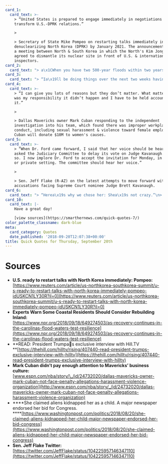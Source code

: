 ```yaml
---
card_1:
  card_text: >-
    > “United States is prepared to engage immediately in negotiations to
    transform U.S.-DPRK relations.”

    > 

    > Secretary of State Mike Pompeo on restarting talks immediately in hopes of
    denuclearizing North Korea (DPRK) by January 2021. The announcement follows
    a meeting between North & South Korea in which the North's Kim Jong Un
    agreed to dismantle its nuclear site in front of U.S. & international
    inspectors.
card_2:
  card_text: "> a\x1CWhen you have two 500-year floods within two years of each other, ita\x19s pretty clear ita\x19s not a 500-year flood.”\n> \n> North Carolina Governor Roy Cooper on the struggle of how and where to rebuild after Hurricane Florence just 2 years after Hurricane Matthew. The Governor says it's time to rethink the strategy & \"be smarter\" about recovery. Early estimates have the damage from Florence nearing $20B, but that number is expected to rise."
card_3:
  card_text: "> “Ia\x19ll be doing things over the next two weeks having to do with immigration, which I think youa\x19ll be very impressed at.”\n> \n> Pres. Trump in a wide ranging interview with The Hill newspaper, suggesting more to come on immigration before the midterm elections. He mentioned $1.6B used for repairs and an 80-foot stretch of border wall, as well as his desire for more; the U.S. Southern Border is nearly 2000 miles."
card_4:
  card_text: >-
    > “I can give you lots of reasons but they don’t matter. What matters is it
    was my responsibility it didn’t happen and I have to be held accountable for
    it.”

    > 

    > Dallas Mavericks owner Mark Cuban responding to the independent
    investigation into his team, which found there was improper workplace
    conduct, including sexual harassment & violence toward female employees.
    Cuban will donate $10M to women's causes.
card_5:
  card_text: >-
    > “When Dr. Ford came forward, I said that her voice should be heard and
    asked the Judiciary Committee to delay its vote on Judge Kavanaugh. It did
    so. I now implore Dr. Ford to accept the invitation for Monday, in a public
    or private setting. The committee should hear her voice.”

    > 

    > Sen. Jeff Flake (R-AZ) on the latest attempts to move forward with the
    accusations facing Supreme Court nominee Judge Brett Kavanaugh.
card_6:
  card_text: "> “Herea\x19s why we chose her: Shea\x19s not crazy.”\n> \n> Nancy Antrum, Miami Herald Editorial Page Editor, on the paper's endorsement of Bettina Rodriguez Aguilera who is running in the Republican primary for a South Florida district. Rodriguez Aguilera claims tall, blond aliens kidnapped her at age 7 and took her on a spaceship. The Herald says it does not believe her views or past experiences affect her ability to be an \"effective public servant.\""
card_10:
  card_text: |-
    Have a great day!

    [view sources](https://smarthernews.com/quick-quotes-7/)
color_palette_classname: dark-blue
meta:
  card_category: Quotes
  date_published: '2018-09-20T12:07:38+00:00'
title: Quick Quotes for Thursday, September 20th
---
```

Sources
=======

*   **U.S. ready to restart talks with North Korea immediately: Pompeo:**  
    [https://www.reuters.com/article/us-northkorea-southkorea-summit/u-s-ready-to-restart-talks-with-north-korea-immediately-pompeo-idUSKCN1LY30R?il=0](https://www.reuters.com/article/us-northkorea-southkorea-summit/u-s-ready-to-restart-talks-with-north-korea-immediately-pompeo-idUSKCN1LY30R?il=0)
*   **Experts Warn Some Coastal Residents Should Consider Rebuilding Inland:**  
    [https://www.npr.org/2018/09/18/649274503/as-recovery-continues-in-the-carolinas-flood-waters-test-resilience](https://www.npr.org/2018/09/18/649274503/as-recovery-continues-in-the-carolinas-flood-waters-test-resilience)
*   **READ: President Trumpas exclusive interview with Hill.TV  
    **[https://thehill.com/hilltv/rising/407440-read-president-trumps-exclusive-interview-with-hilltv](https://thehill.com/hilltv/rising/407440-read-president-trumps-exclusive-interview-with-hilltv)
*   **Mark Cuban didn’t pay enough attention to Mavericks’ business culture:**  
    [www.espn.com/nba/story/\_/id/24732020/dallas-mavericks-owner-mark-cuban-not-face-penalty-allegations-harassment-violence-organization](http://www.espn.com/nba/story/_/id/24732020/dallas-mavericks-owner-mark-cuban-not-face-penalty-allegations-harassment-violence-organization)
*   ****She claimed aliens kidnapped her as a child. A major newspaper endorsed her bid for Congress.  
    ****[https://www.washingtonpost.com/politics/2018/08/20/she-claimed-aliens-kidnapped-her-child-major-newspaper-endorsed-her-bid-congress](https://www.washingtonpost.com/politics/2018/08/20/she-claimed-aliens-kidnapped-her-child-major-newspaper-endorsed-her-bid-congress)
*   **Sen. Jeff Flake Twitter:**  
    [https://twitter.com/JeffFlake/status/104225957146347110](https://twitter.com/JeffFlake/status/104225957146347110)